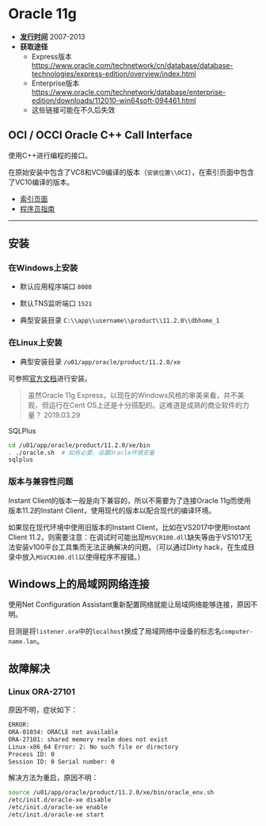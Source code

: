 # Oracle 11g

- **[发行时间](https://en.wikipedia.org/wiki/Oracle_Database#Releases_and_versions)** 2007-2013
- **获取途径**
  - Express版本 <https://www.oracle.com/technetwork/cn/database/database-technologies/express-edition/overview/index.html>
  - Enterprise版本 <https://www.oracle.com/technetwork/database/enterprise-edition/downloads/112010-win64soft-094461.html>
  - 这些链接可能在不久后失效

## OCI / OCCI Oracle C++ Call Interface

使用C++进行编程的接口。

在原始安装中包含了VC8和VC9编译的版本（`安装位置\\OCI`），在索引页面中包含了VC10编译的版本。

- [索引页面](https://www.oracle.com/technetwork/cn/database/features/oci/index-090820-zhs.html)
- [程序员指南](https://docs.oracle.com/cd/B28359_01/appdev.111/b28390/toc.htm)

---

## 安装

### 在Windows上安装

- 默认应用程序端口 `8080`
- 默认TNS监听端口 `1521`

- 典型安装目录 `C:\\app\\username\\product\\11.2.0\\dbhome_1`

### 在Linux上安装

- 典型安装目录 `/u01/app/oracle/product/11.2.0/xe`

可参照[官方文档](https://docs.oracle.com/cd/E17781_01/install.112/e18802/toc.htm)进行安装。

> 虽然Oracle 11g Express，以现在的Windows风格的审美来看，并不美观，但运行在Cent OS上还是十分搭配的。这难道是成熟的商业软件的力量？
> 2019.03.29

SQLPlus

```sh
cd /u01/app/oracle/product/11.2.0/xe/bin
. ./oracle.sh  # 如有必要，设置Oracle环境变量
sqlplus
```

### 版本与兼容性问题

Instant Client的版本一般是向下兼容的，所以不需要为了连接Oracle 11g而使用版本11.2的Instant Client，使用现代的版本以配合现代的编译环境。

如果现在现代环境中使用旧版本的Instant Client，比如在VS2017中使用Instant Client 11.2，则需要注意：在调试时可能出现`MSVCR100.dll`缺失等由于VS1017无法安装v100平台工具集而无法正确解决的问题。（可以通过Dirty hack，在生成目录中放入`MSVCR100.dll`以使得程序不报错。）

## Windows上的局域网网络连接

使用Net Configuration Assistant重新配置网络就能让局域网络能够连接，原因不明。

目测是将`listener.ora`中的`localhost`换成了局域网络中设备的标志名`computer-name.lan`。

## 故障解决

### Linux ORA-27101

原因不明，症状如下：

```txt
ERROR:
ORA-01034: ORACLE not available
ORA-27101: shared memory realm does not exist
Linux-x86_64 Error: 2: No such file or directory
Process ID: 0
Session ID: 0 Serial number: 0
````

解决方法为重启，原因不明：

```sh
source /u01/app/oracle/product/11.2.0/xe/bin/oracle_env.sh
/etc/init.d/oracle-xe disable
/etc/init.d/oracle-xe enable
/etc/init.d/oracle-xe start
```
